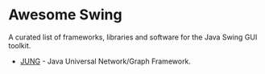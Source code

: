 # Awesome Swing
A curated list of frameworks, libraries and software for the Java Swing GUI toolkit.

* [JUNG](http://jrtom.github.io/jung/) - Java Universal Network/Graph Framework.
